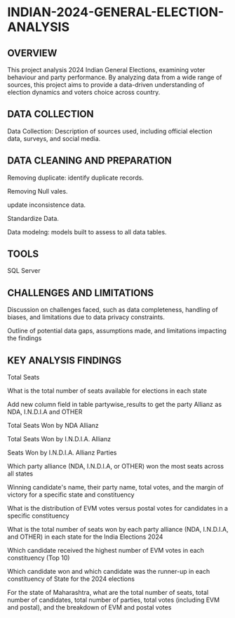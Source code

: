 # INDIAN-2024-GENERAL-ELECTION-ANALYSIS

## OVERVIEW
This project analysis 2024 Indian General Elections, examining voter behaviour and party performance. By analyzing data from a wide range of sources, this project aims to provide a data-driven understanding of election dynamics and voters choice across country.

## DATA COLLECTION
Data Collection: Description of sources used, including official election data, surveys, and social media.

## DATA CLEANING AND PREPARATION
Removing duplicate: identify duplicate records.

Removing Null vales.

update inconsistence data.

Standardize Data.

Data modelng: models built to assess to all data tables.
## TOOLS
  SQL Server
  
## CHALLENGES AND LIMITATIONS
Discussion on challenges faced, such as data completeness, handling of biases, and limitations due to data privacy constraints.

Outline of potential data gaps, assumptions made, and limitations impacting the findings

## KEY ANALYSIS FINDINGS 
Total Seats

What is the total number of seats available for elections in each state

Add new column field in table partywise_results to get the party Allianz as NDA, I.N.D.I.A and OTHER

Total Seats Won by NDA Allianz

Total Seats Won by I.N.D.I.A. Allianz

Seats Won by I.N.D.I.A. Allianz Parties

Which party alliance (NDA, I.N.D.I.A, or OTHER) won the most seats across all states

Winning candidate's name, their party name, total votes, and the margin of victory for a specific state and constituency

What is the distribution of EVM votes versus postal votes for candidates in a specific constituency

What is the total number of seats won by each party alliance (NDA, I.N.D.I.A, and OTHER) in each state for the India Elections 2024

Which candidate received the highest number of EVM votes in each constituency (Top 10)

Which candidate won and which candidate was the runner-up in each constituency of State for the 2024 elections

For the state of Maharashtra, what are the total number of seats, total number of candidates, total number of parties, total votes (including EVM and postal), and the breakdown of EVM and postal votes


